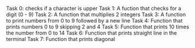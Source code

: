Task 0: checks if a character is upper
Task 1: A fuction that checks for a digit (0 - 9)
Task 2: A function that multiplies 2 integers
Task 3: A function to print numbers from 0 to 9 followed by a new line
Task 4: Function that prints numbers 0 to 9 skipping 2 and 4
Task 5: Function that prints 10 times the number from 0 to 14
Task 6: Function that prints straight line in the terminal
Task 7: Function that prints diagonal
